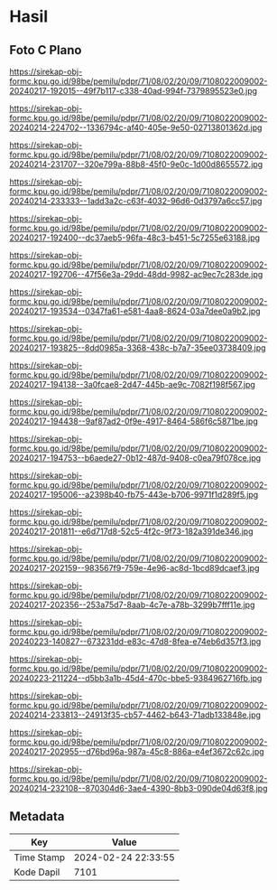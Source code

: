 # Hasil

## Foto C Plano

https://sirekap-obj-formc.kpu.go.id/98be/pemilu/pdpr/71/08/02/20/09/7108022009002-20240217-192015--49f7b117-c338-40ad-994f-7379895523e0.jpg

https://sirekap-obj-formc.kpu.go.id/98be/pemilu/pdpr/71/08/02/20/09/7108022009002-20240214-224702--1336794c-af40-405e-9e50-02713801362d.jpg

https://sirekap-obj-formc.kpu.go.id/98be/pemilu/pdpr/71/08/02/20/09/7108022009002-20240214-231707--320e799a-88b8-45f0-9e0c-1d00d8655572.jpg

https://sirekap-obj-formc.kpu.go.id/98be/pemilu/pdpr/71/08/02/20/09/7108022009002-20240214-233333--1add3a2c-c63f-4032-96d6-0d3797a6cc57.jpg

https://sirekap-obj-formc.kpu.go.id/98be/pemilu/pdpr/71/08/02/20/09/7108022009002-20240217-192400--dc37aeb5-96fa-48c3-b451-5c7255e63188.jpg

https://sirekap-obj-formc.kpu.go.id/98be/pemilu/pdpr/71/08/02/20/09/7108022009002-20240217-192706--47f56e3a-29dd-48dd-9982-ac9ec7c283de.jpg

https://sirekap-obj-formc.kpu.go.id/98be/pemilu/pdpr/71/08/02/20/09/7108022009002-20240217-193534--0347fa61-e581-4aa8-8624-03a7dee0a9b2.jpg

https://sirekap-obj-formc.kpu.go.id/98be/pemilu/pdpr/71/08/02/20/09/7108022009002-20240217-193825--8dd0985a-3368-438c-b7a7-35ee03738409.jpg

https://sirekap-obj-formc.kpu.go.id/98be/pemilu/pdpr/71/08/02/20/09/7108022009002-20240217-194138--3a0fcae8-2d47-445b-ae9c-7082f198f567.jpg

https://sirekap-obj-formc.kpu.go.id/98be/pemilu/pdpr/71/08/02/20/09/7108022009002-20240217-194438--9af87ad2-0f9e-4917-8464-586f6c5871be.jpg

https://sirekap-obj-formc.kpu.go.id/98be/pemilu/pdpr/71/08/02/20/09/7108022009002-20240217-194753--b6aede27-0b12-487d-9408-c0ea79f078ce.jpg

https://sirekap-obj-formc.kpu.go.id/98be/pemilu/pdpr/71/08/02/20/09/7108022009002-20240217-195006--a2398b40-fb75-443e-b706-9971f1d289f5.jpg

https://sirekap-obj-formc.kpu.go.id/98be/pemilu/pdpr/71/08/02/20/09/7108022009002-20240217-201811--e6d717d8-52c5-4f2c-9f73-182a391de346.jpg

https://sirekap-obj-formc.kpu.go.id/98be/pemilu/pdpr/71/08/02/20/09/7108022009002-20240217-202159--983567f9-759e-4e96-ac8d-1bcd89dcaef3.jpg

https://sirekap-obj-formc.kpu.go.id/98be/pemilu/pdpr/71/08/02/20/09/7108022009002-20240217-202356--253a75d7-8aab-4c7e-a78b-3299b7fff11e.jpg

https://sirekap-obj-formc.kpu.go.id/98be/pemilu/pdpr/71/08/02/20/09/7108022009002-20240223-140827--673231dd-e83c-47d8-8fea-e74eb6d357f3.jpg

https://sirekap-obj-formc.kpu.go.id/98be/pemilu/pdpr/71/08/02/20/09/7108022009002-20240223-211224--d5bb3a1b-45d4-470c-bbe5-9384962716fb.jpg

https://sirekap-obj-formc.kpu.go.id/98be/pemilu/pdpr/71/08/02/20/09/7108022009002-20240214-233813--24913f35-cb57-4462-b643-71adb133848e.jpg

https://sirekap-obj-formc.kpu.go.id/98be/pemilu/pdpr/71/08/02/20/09/7108022009002-20240217-202955--d76bd96a-987a-45c8-886a-e4ef3672c62c.jpg

https://sirekap-obj-formc.kpu.go.id/98be/pemilu/pdpr/71/08/02/20/09/7108022009002-20240214-232108--870304d6-3ae4-4390-8bb3-090de04d63f8.jpg


## Metadata

| Key        | Value               |
| ---------- | ------------------- |
| Time Stamp | 2024-02-24 22:33:55 |
| Kode Dapil | 7101                |



